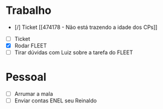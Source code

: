 
# Trabalho

- [/] Ticket [[474178 - Não está trazendo a idade dos CPs]]
- [ ] Ticket 
- [x] Rodar FLEET
- [ ] Tirar dúvidas com Luiz sobre a tarefa do FLEET

# Pessoal

- [ ] Arrumar a mala
- [ ] Enviar contas ENEL seu Reinaldo